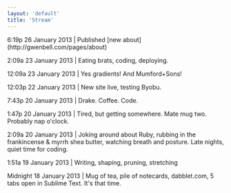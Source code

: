 ```yaml
--- 
layout: 'default'
title: 'Stream'
---
```


<p class="lead"><i class="icon-quote-left icon-large"></i> 6:19p 26 January 2013 | Published [new about](http://gwenbell.com/pages/about)</p>

2:09a 23 January 2013 | Eating brats, coding, deploying.

12:09a 23 January 2013 | Yes gradients! And Mumford+Sons!

12:03p 22 January 2013 | New site live, testing Byobu.

7:43p 20 January 2013 | Drake. Coffee. Code.

1:47p 20 January 2013 | Tired, but getting somewhere. Mate mug two. Probably nap o'clock.

2:09a 20 January 2013 | Joking around about Ruby, rubbing in the frankincense & myrrh shea butter, watching breath and posture. Late nights, quiet time for coding.

1:51a 19 January 2013 | Writing, shaping, pruning, stretching

Midnight 18 January 2013 | Mug of tea, pile of notecards, dabblet.com, 5 tabs open in Sublime Text. It's that time.
